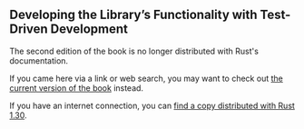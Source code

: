 ## Developing the Library’s Functionality with Test-Driven Development

The second edition of the book is no longer distributed with Rust's documentation.

If you came here via a link or web search, you may want to check out [the current
version of the book](/src/ch12-04-testing-the-librarys-functionality.md) instead.

If you have an internet connection, you can [find a copy distributed with
Rust
1.30](https://doc.rust-lang.org/1.30.0/book/second-edition/ch12-04-testing-the-librarys-functionality.html).